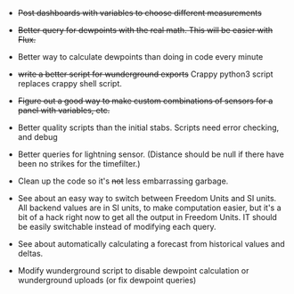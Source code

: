 * ~~Post dashboards with variables to choose different measurements~~
* ~~Better query for dewpoints with the real math.  This will be easier with Flux.~~
* Better way to calculate dewpoints than doing in code every minute
* ~~write a better script for wunderground exports~~ Crappy python3 script replaces crappy shell script.
* ~~Figure out a good way to make custom combinations of sensors for a panel with variables, etc.~~
* Better quality scripts than the initial stabs.  Scripts need error checking, and debug
* Better queries for lightning sensor.  (Distance should be null if there
  have been no strikes for the timefilter.)

* Clean up the code so it's ~~not~~ less embarrassing garbage.
* See about an easy way to switch between Freedom Units and SI units.  All backend values are in SI units, to make computation easier, but it's a bit of a hack right now to get all the output in Freedom Units.  IT should be easily switchable instead of modifying each query.  
* See about automatically calculating a forecast from historical values and deltas.
* Modify wunderground script to disable dewpoint calculation or wunderground uploads (or fix dewpoint queries)

